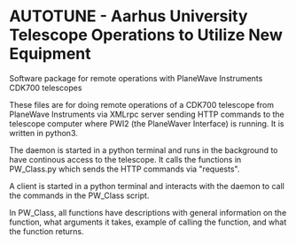 # AUTOTUNE - Aarhus University Telescope Operations to Utilize New Equipment
Software package for remote operations with PlaneWave Instruments CDK700 telescopes

These files are for doing remote operations of a CDK700 telescope from PlaneWave Instruments via XMLrpc server sending
HTTP commands to the telescope computer where PWI2 (the PlaneWaver Interface) is running. 
It is written in python3.


The daemon is started in a python terminal and runs in the background to have continous access to the telescope. 
It calls the functions in PW_Class.py which sends the HTTP commands via "requests".

A client is started in a python terminal and interacts with the daemon to call the commands in the PW_Class script. 

In PW_Class, all functions have descriptions with general information on the function, what arguments it takes,
example of calling the function, and what the function returns. 


